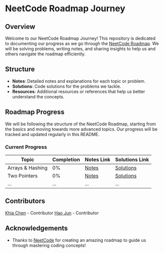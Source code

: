 # NeetCode Roadmap Journey
## Overview
Welcome to our NeetCode Roadmap Journey! This repository is dedicated to documenting our progress as we go through the [NeetCode Roadmap](https://neetcode.io/roadmap). We will be solving problems, writing notes, and sharing insights to help us and others navigate the roadmap efficiently.
## Structure
- **Notes**: Detailed notes and explanations for each topic or problem.
- **Solutions**: Code solutions for the problems we tackle.
- **Resources**: Additional resources or references that help us better understand the concepts.
## Roadmap Progress
We will be following the structure of the NeetCode Roadmap, starting from the basics and moving towards more advanced topics. Our progress will be tracked and updated regularly in this README.
### Current Progress
| Topic               | Completion | Notes Link       | Solutions Link   |
|---------------------|------------|------------------|------------------|
| Arrays & Hashing    | 0%         | [Notes](#)       | [Solutions](#)   |
| Two Pointers        | 0%         | [Notes](#)       | [Solutions](#)   |
| ...                 | ...        | ...              | ...              |

## Contributors
[Khia Chen](https://www.wongkhiachen.dev) - Contributor
[Hao Jun](https://github.com/haojunsng) - Contributor

## Acknowledgements
- Thanks to [NeetCode](https://neetcode.io) for creating an amazing roadmap to guide us through mastering coding concepts!
